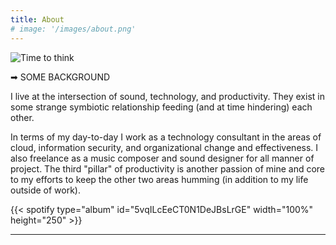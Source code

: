 ```yaml
---
title: About
# image: '/images/about.png'
---
```


![Time to think](/images/about.png)



➡ SOME BACKGROUND

 I live at the intersection of sound, technology, and productivity. They exist in some strange symbiotic relationship feeding (and at time hindering) each other.  

 In terms of my day-to-day I work as a technology consultant in the areas of cloud, information security, and organizational change and effectiveness.  I also freelance as a music composer and sound designer for all manner of project.  The third "pillar" of productivity is another passion of mine and core to my efforts to keep the other two areas humming (in addition to my life outside of work).

 {{< spotify type="album" id="5vqILcEeCT0N1DeJBsLrGE" width="100%" height="250" >}}

---
